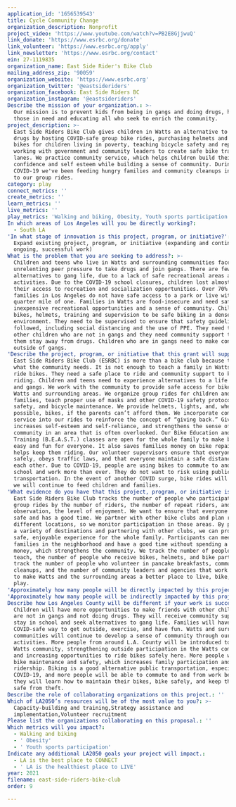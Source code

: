 ```yaml
---
application_id: '1656539543'
title: Cycle Community Change
organization_description: Nonprofit
project_video: 'https://www.youtube.com/watch?v=PB2E8GjjwuQ'
link_donate: 'https://www.esrbc.org/donate'
link_volunteer: 'https://www.esrbc.org/apply'
link_newsletter: 'https://www.esrbc.org/contact'
ein: 27-1119835
organization_name: East Side Rider's Bike Club
mailing_address_zip: '90059'
organization_website: 'https://www.esrbc.org'
organization_twitter: '@eastsideriders'
organization_facebook: East Side Riders BC
organization_instagram: '@eastsideriders'
Describe the mission of your organization.: >-
  Our mission is to prevent kids from being in gangs and doing drugs, helping
  those in need and educating all who seek to enrich the community.
project_description: >-
  East Side Riders Bike Club gives children in Watts an alternative to gangs and
  drugs by hosting COVID-safe group bike rides, purchasing helmets and used
  bikes for children living in poverty, teaching bicycle safety and repair, and
  working with government and community leaders to create safe bike travel
  lanes. We practice community service, which helps children build their
  confidence and self esteem while building a sense of community. During
  COVID-19 we've been feeding hungry families and community cleanups in addition
  to our group rides.
category: play
connect_metrics: ''
create_metrics: ''
learn_metrics: ''
live_metrics: ''
play_metrics: 'Walking and biking, Obesity, Youth sports participation'
In which areas of Los Angeles will you be directly working?:
  - South LA
'In what stage of innovation is this project, program, or initiative?': >-
  Expand existing project, program, or initiative (expanding and continuing
  ongoing, successful work)
What is the problem that you are seeking to address?: >-
  Children and teens who live in Watts and surrounding communities face
  unrelenting peer pressure to take drugs and join gangs. There are few
  alternatives to gang life, due to a lack of safe recreational areas and
  activities. Due to the COVID-19 school closures, children lost almost all of
  their access to recreation and socialization opportunities. Over 70% of
  families in Los Angeles do not have safe access to a park or live within a
  quarter mile of one. Families in Watts are food-insecure and need safe,
  inexpensive recreational opportunities and a sense of community. Children need
  bikes, helmets, training and supervision to be safe biking in a dense urban
  environment. They need to be supervised to ensure that safety guidelines are
  followed, including social distancing and the use of PPE. They need to meet
  other children who are not in gangs and they need community support to help
  them stay away from drugs. Children who are in gangs need to make connections
  outside of gangs.
'Describe the project, program, or initiative that this grant will support to address the problem identified.': >-
  East Side Riders Bike Club (ESRBC) is more than a bike club because that's
  what the community needs. It is not enough to teach a family in Watts how to
  ride bikes. They need a safe place to ride and community support to keep
  riding. Children and teens need to experience alternatives to a life of drugs
  and gangs. We work with the community to provide safe access for bike rides in
  Watts and surrounding areas. We organize group rides for children and their
  families, teach proper use of masks and other COVID-19 safety protocols, bike
  safety, and bicycle maintenance. We provide helmets, lights, and, whenever
  possible, bikes, if the parents can’t afford them. We incorporate community
  service into our rides to reinforce the concept of “giving back.” Giving back
  increases self-esteem and self-reliance, and strengthens the sense of
  community in an area that is often overlooked. Our Bike Education and Safety
  Training (B.E.A.S.T.) classes are open for the whole family to make biking
  easy and fun for everyone. It also saves families money on bike repair, which
  helps keep them riding. Our volunteer supervisors ensure that everyone rides
  safely, obeys traffic laws, and that everyone maintain a safe distance from
  each other. Due to COVID-19, people are using bikes to commute to and from
  school and work more than ever. They do not want to risk using public
  transportation. In the event of another COVID surge, bike rides will cease but
  we will continue to feed children and families.
'What evidence do you have that this project, program, or initiative is or will be successful, and how will you define and measure success?': >-
  East Side Riders Bike Club tracks the number of people who participate in our
  group rides by the number of riders, the number of repeat riders, and, by
  observation, the level of enjoyment. We want to ensure that everyone feels
  safe and has a good time. We partner with other bike clubs and plan rides to
  different locations, so we monitor participation in those areas. By providing
  a variety of destinations and partnering with other clubs, we can provide a
  safe, enjoyable experience for the whole family. Participants can meet other
  families in the neighborhood and have a good time without spending a lot of
  money, which strengthens the community. We track the number of people we
  teach, the number of people who receive bikes, helmets, and bike parts. We
  track the number of people who volunteer in pancake breakfasts, community
  cleanups, and the number of community leaders and agencies that work with us
  to make Watts and the surrounding areas a better place to live, bike, and
  play.
'Approximately how many people will be directly impacted by this project, program, or initiative?': '800'
'Approximately how many people will be indirectly impacted by this project, program, or initiative?': '6000'
Describe how Los Angeles County will be different if your work is successful.: >-
  Children will have more opportunities to make friends with other children who
  are not in gangs and not doing drugs. They will receive community support to
  stay in school and seek alternatives to gang life. Families will have
  COVID-safe way to get outside, exercise, and have fun. Watts and surrounding
  communities will continue to develop a sense of community through our
  activities. More people from around L.A. County will be introduced to the
  Watts community, strengthening outside participation in the Watts community
  and increasing opportunities to ride bikes safely here. More people will learn
  bike maintenance and safety, which increases family participation and
  ridership. Biking is a good alternative public transportation, especially with
  COVID-19, and more people will be able to commute to and from work because
  they will learn how to maintain their bikes, bike safely, and keep their bikes
  safe from theft.
Describe the role of collaborating organizations on this project.: ''
Which of LA2050’s resources will be of the most value to you?: >-
  Capacity-building and training,Strategy assistance and
  implementation,Volunteer recruitment
Please list the organizations collaborating on this proposal.: ''
Which metrics will you impact?:
  - Walking and biking
  - ' Obesity'
  - ' Youth sports participation'
Indicate any additional LA2050 goals your project will impact.:
  - LA is the best place to CONNECT
  - ' LA is the healthiest place to LIVE'
year: 2021
filename: east-side-riders-bike-club
order: 9

---
```

